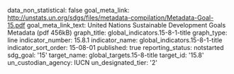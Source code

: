 data_non_statistical: false
goal_meta_link: http://unstats.un.org/sdgs/files/metadata-compilation/Metadata-Goal-15.pdf
goal_meta_link_text: United Nations Sustainable Development Goals Metadata (pdf 456kB)
graph_title: global_indicators.15-8-1-title
graph_type: line
indicator_number: 15.8.1
indicator_name: global_indicators.15-8-1-title
indicator_sort_order: 15-08-01
published: true
reporting_status: notstarted
sdg_goal: '15'
target_name: global_targets.15-8-title
target_id: '15.8'
un_custodian_agency: IUCN
un_designated_tier: '2'